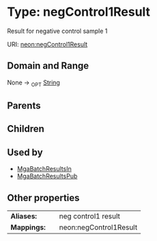 
# Type: negControl1Result


Result for negative control sample 1

URI: [neon:negControl1Result](https://data.neonscience.org/negControl1Result)


## Domain and Range

None ->  <sub>OPT</sub> [String](types/String.md)

## Parents


## Children


## Used by

 * [MgaBatchResultsIn](MgaBatchResultsIn.md)
 * [MgaBatchResultsPub](MgaBatchResultsPub.md)

## Other properties

|  |  |  |
| --- | --- | --- |
| **Aliases:** | | neg control1 result |
| **Mappings:** | | neon:negControl1Result |

